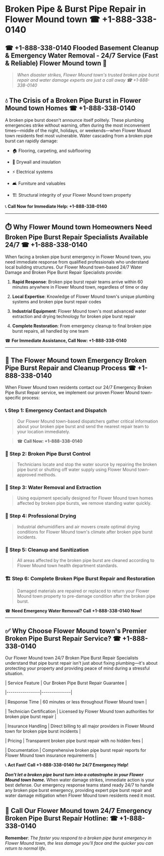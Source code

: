 # Broken Pipe & Burst Pipe Repair in Flower Mound town ☎ +1-888-338-0140  
## ☎ +1-888-338-0140 Flooded Basement Cleanup & Emergency Water Removal - 24/7 Service (Fast & Reliable) Flower Mound town 🚨  

> *When disaster strikes, Flower Mound town's trusted broken pipe burst repair and water damage experts are just a call away ☎ +1-888-338-0140*  

## 💧 The Crisis of a Broken Pipe Burst in Flower Mound town Homes ☎ +1-888-338-0140  

A broken pipe burst doesn't announce itself politely. These plumbing emergencies strike without warning, often during the most inconvenient times—middle of the night, holidays, or weekends—when Flower Mound town residents feel most vulnerable. Water cascading from a broken pipe burst can rapidly damage:  

* 🏠 Flooring, carpeting, and subflooring  
* 🧱 Drywall and insulation  
* ⚡ Electrical systems  
* 🛋️ Furniture and valuables  
* 🏗️ Structural integrity of your Flower Mound town property  

📞 **Call Now for Immediate Help: +1-888-338-0140**  

---  

## ⏱️ Why Flower Mound town Homeowners Need Broken Pipe Burst Repair Specialists Available 24/7 ☎ +1-888-338-0140  

When facing a broken pipe burst emergency in Flower Mound town, you need immediate response from qualified professionals who understand local building structures. Our Flower Mound town-based 24/7 Water Damage and Broken Pipe Burst Repair Specialists provide:  

1. **Rapid Response**: Broken pipe burst repair teams arrive within 60 minutes anywhere in Flower Mound town, regardless of time or day  
2. **Local Expertise**: Knowledge of Flower Mound town's unique plumbing systems and broken pipe burst repair codes  
3. **Industrial Equipment**: Flower Mound town's most advanced water extraction and drying technology for broken pipe burst repair  
4. **Complete Restoration**: From emergency cleanup to final broken pipe burst repairs, all handled by one team  

☎ **For Immediate Assistance, Call Now: +1-888-338-0140**  

---  

## 🔧 The Flower Mound town Emergency Broken Pipe Burst Repair and Cleanup Process ☎ +1-888-338-0140  

When Flower Mound town residents contact our 24/7 Emergency Broken Pipe Burst Repair service, we implement our proven Flower Mound town-specific process:  

### 📞 Step 1: Emergency Contact and Dispatch  
> Our Flower Mound town-based dispatchers gather critical information about your broken pipe burst and send the nearest repair team to your location immediately.  
> ☎ **Call Now: +1-888-338-0140**  

### 🚿 Step 2: Broken Pipe Burst Control  
> Technicians locate and stop the water source by repairing the broken pipe burst or shutting off water supply using Flower Mound town-approved methods.  

### 🌊 Step 3: Water Removal and Extraction  
> Using equipment specially designed for Flower Mound town homes affected by broken pipe bursts, we remove standing water quickly.  

### 💨 Step 4: Professional Drying  
> Industrial dehumidifiers and air movers create optimal drying conditions for Flower Mound town's climate after broken pipe burst incidents.  

### 🧼 Step 5: Cleanup and Sanitization  
> All areas affected by the broken pipe burst are cleaned according to Flower Mound town health department standards.  

### 🏗️ Step 6: Complete Broken Pipe Burst Repair and Restoration  
> Damaged materials are repaired or replaced to return your Flower Mound town property to pre-damage condition after the broken pipe burst.  

☎ **Need Emergency Water Removal? Call +1-888-338-0140 Now!**  

---  

## ✅ Why Choose Flower Mound town's Premier Broken Pipe Burst Repair Service? ☎ +1-888-338-0140  

Our Flower Mound town 24/7 Broken Pipe Burst Repair Specialists understand that pipe burst repair isn't just about fixing plumbing—it's about protecting your property and providing peace of mind during a stressful situation.  

| Service Feature | Our Broken Pipe Burst Repair Guarantee |  
|-----------------|---------------|  
| Response Time | 60 minutes or less throughout Flower Mound town |  
| Technician Certification | Licensed by Flower Mound town authorities for broken pipe burst repair |  
| Insurance Handling | Direct billing to all major providers in Flower Mound town for broken pipe burst incidents |  
| Pricing | Transparent broken pipe burst repair with no hidden fees |  
| Documentation | Comprehensive broken pipe burst repair reports for Flower Mound town insurance requirements |  

📞 **Act Fast! Call +1-888-338-0140 for 24/7 Emergency Help!**  

***Don't let a broken pipe burst turn into a catastrophe in your Flower Mound town home.*** When water damage strikes, immediate action is your best defense. Our emergency response teams stand ready 24/7 to handle any broken pipe burst emergency, providing expert pipe burst repair and water damage mitigation when Flower Mound town residents need it most.  

## 📱 Call Our Flower Mound town 24/7 Emergency Broken Pipe Burst Repair Hotline: ☎ +1-888-338-0140  

**Remember**: *The faster you respond to a broken pipe burst emergency in Flower Mound town, the less damage you'll face and the quicker you can return to normal life.*